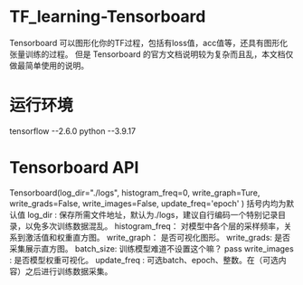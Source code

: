 # TF_learning-Tensorboard
Tensorboard 可以图形化你的TF过程，包括有loss值，acc值等，还具有图形化张量训练的过程。
但是 Tensorboard 的官方文档说明较为复杂而且乱，本文档仅做最简单使用的说明。
# 运行环境
tensorflow --2.6.0
python     --3.9.17
# Tensorboard  API
Tensorboard(log_dir="./logs", histogram_freq=0, write_graph=Ture,  write_grads=False, write_images=False, update_freq='epoch' )
括号内均为默认值
log_dir : 保存所需文件地址，默认为./logs，建议自行编码一个特别记录目录，以免多次训练数据混乱。
histogram_freq： 对模型中各个层的采样频率，关系到激活值和权重直方图。
write_graph： 是否可视化图形。
write_grads:  是否采集展示直方图。
batch_size:   训练模型难道不设置这个嘛？ pass
write_images : 是否模型权重可视化。
update_freq :  可选batch、epoch、整数。在（可选内容）之后进行训练数据采集。
